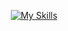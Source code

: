 <div style="text-align:center">
  
[![My Skills](https://skillicons.dev/icons?i=html,css,tailwind,js,ts,react,firebase,mongo,nodejs,express)](https://skillicons.dev)

</div>
